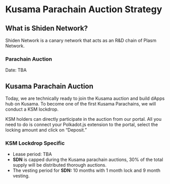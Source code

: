 # Kusama Parachain Auction Strategy

## **What is Shiden Network?** <a id="fab4"></a>

Shiden Network is a canary network that acts as an R&D chain of Plasm Network. 

### Parachain Auction

Date: TBA

## **Kusama Parachain Auction** <a id="0e35"></a>

Today, we are technically ready to join the Kusama auction and build dApps hub on Kusama. To become one of the first Kusama Parachains, we will conduct a KSM lockdrop.

KSM holders can directly participate in the auction from our portal. All you need to do is connect your Polkadot.js extension to the portal, select the locking amount and click on “Deposit.”

### KSM Lockdrop Specific

* Lease period: TBA
* **SDN** is capped during the Kusama parachain auctions, 30% of the total supply will be distributed thorough auctions.
* The vesting period for **SDN:** 10 months with 1 month lock and 9 month vesting.

